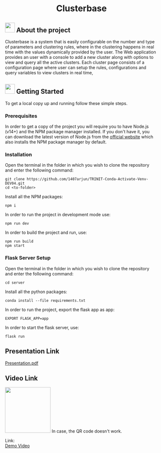 <h1 align="center">Clusterbase</h1>

## <img src="https://openclipart.org/download/307315/1538154643.svg" width="32" height="32"> About the project
Clusterbase is a system that is easily configurable on the number and type of parameters and clustering rules, where in the clustering happens in real time with the values dynamically provided by the user. The Web application provides an user with a console to add a new cluster along with options to view and query all the active clusters. Each cluster page consists of a configuration page where user can setup the rules, configurations and query variables to view clusters in real time, 


## <img src="https://cdn.iconscout.com/icon/free/png-512/laptop-user-1-1179329.png" width="32" height="32"> Getting Started
To get a local copy up and running follow these simple steps.
### Prerequisites
In order to get a copy of the project you will require you to have Node.js (v14+) and the NPM package manager installed. If you don't have it, you can download the latest version of Node.js from the [official website](https://nodejs.org/en/download/) which also installs the NPM package manager by default.
### Installation
Open the terminal in the folder in which you wish to clone the repository and enter the following command:
``` 
git clone https://github.com/1407arjun/TRINIT-Conda-Activate-Venv-DEV04.git
cd <to-folder>
```
Install all the NPM packages:
```
npm i
```
In order to run the project in development mode use:
```
npm run dev
```
In order to build the project and run, use:
```
npm run build
npm start
```

### Flask Server Setup
Open the terminal in the folder in which you wish to clone the repository and enter the following command:
``` 
cd server
```
Install all the python packages:
```
conda install --file requirements.txt
```
In order to run the project, export the flask app as app:
```
EXPORT FLASK_APP=app
```
In order to start the flask server, use:
```
flask run
```

## Presentation Link 

[Presentation.pdf](https://github.com/1407arjun/TRINIT-Conda-Activate-Venv-DEV04/files/10715125/Presentation.pdf)


## Video Link
<img src="https://user-images.githubusercontent.com/58286330/218289216-c9298d90-1acf-43ce-80d0-bf5fe79fc7c9.png" width=150 height=150/>
In case, the QR code doesn't work. 

Link:  
[Demo Video](https://drive.google.com/file/d/1tu9iZBOHp6umchmCFHlh-Nwg83wYeLlc/view?usp=sharing)
